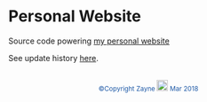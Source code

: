 # Personal Website
Source code powering [my personal website](https://zhenye-na.github.io/)

See update history [here](https://github.com/Zhenye-Na/Zhenye-Na.github.io/blob/master/History.md).
<br><br>
<p align="center">
<span style="color:#1d58a6"><sup> &copy;Copyright Zayne <img src="https://cdn3.iconfinder.com/data/icons/coffee-11/500/Coffee_brain-512.png" width="20" height="auto" /> Mar 2018 </sup></span>
</p>